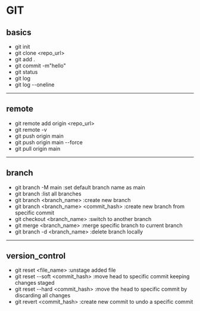 # GIT

## basics
* git init 
* git clone <repo_url>
* git add .
* git commit -m"hello"
* git status
* git log
* git log --oneline

---
## remote
* git remote add origin <repo_url> 
* git remote -v
* git push origin main
* git push origin main --force
* git pull origin main
---
## branch
* git branch -M main :set default branch name as main
* git branch :list all branches
* git branch <branch_name> :create new branch
* git branch <branch_name> <commit_hash> :create new branch from specific commit
* git checkout <branch_name> :switch to another branch
* git merge <branch_name> :merge specific branch to current branch
* git branch -d <branch_name> :delete branch locally
---
## version_control
* git reset <file_name> :unstage added file
* git reset --soft <commit_hash> :move head to specific commit keeping changes staged
* git reset --hard <commit_hash> :move the head to specific commit by discarding all changes
* git revert <commit_hash> :create new commit to undo a specific commit
